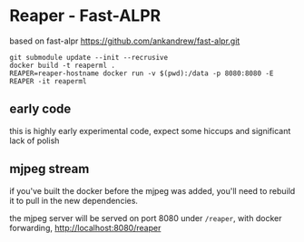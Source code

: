 # Reaper - Fast-ALPR
based on fast-alpr  https://github.com/ankandrew/fast-alpr.git

```
git submodule update --init --recrusive
docker build -t reaperml .
REAPER=reaper-hostname docker run -v $(pwd):/data -p 8080:8080 -E REAPER -it reaperml
```

## early code

this is highly early experimental code, expect some hiccups and significant lack
of polish

## mjpeg stream

if you've built the docker before the mjpeg was added, you'll need to rebuild it
to pull in the new dependencies.

the mjpeg server will be served on port 8080 under `/reaper`, with docker
forwarding, [http://localhost:8080/reaper](http://localhost:8080/reaper)
